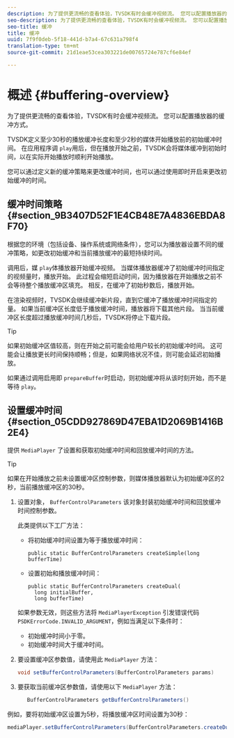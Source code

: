 ```yaml
---
description: 为了提供更流畅的查看体验，TVSDK有时会缓冲视频流。 您可以配置播放器的缓冲方式。
seo-description: 为了提供更流畅的查看体验，TVSDK有时会缓冲视频流。 您可以配置播放器的缓冲方式。
seo-title: 缓冲
title: 缓冲
uuid: 7f9f0deb-5f18-441d-b7a4-67c631a798f4
translation-type: tm+mt
source-git-commit: 21d1eae53cea303221de00765724e787cf6e84ef

---
```



# 概述 {#buffering-overview}

为了提供更流畅的查看体验，TVSDK有时会缓冲视频流。 您可以配置播放器的缓冲方式。

TVSDK定义至少30秒的播放缓冲长度和至少2秒的媒体开始播放前的初始缓冲时间。 在应用程序调 `play`用后，但在播放开始之前，TVSDK会将媒体缓冲到初始时间，以在实际开始播放时顺利开始播放。

您可以通过定义新的缓冲策略来更改缓冲时间，也可以通过使用即时开启来更改初始缓冲的时间。

## 缓冲时间策略 {#section_9B3407D52F1E4CB48E7A4836EBDA8F70}

根据您的环境（包括设备、操作系统或网络条件），您可以为播放器设置不同的缓冲策略，如更改初始缓冲和当前播放缓冲的最短持续时间。

调用后，媒 `play`体播放器开始缓冲视频。 当媒体播放器缓冲了初始缓冲时间指定的视频量时，播放开始。 此过程会缩短启动时间，因为播放器在开始播放之前不会等待整个播放缓冲区填充。 相反，在缓冲了初始秒数后，播放开始。

在渲染视频时，TVSDK会继续缓冲新片段，直到它缓冲了播放缓冲时间指定的量。 如果当前缓冲区长度低于播放缓冲时间，播放器将下载其他片段。 当当前缓冲区长度超过播放缓冲时间几秒后，TVSDK将停止下载片段。

>[!TIP]
>
>如果初始缓冲区值较高，则在开始之前可能会给用户较长的初始缓冲时间。 这可能会让播放更长时间保持顺畅；但是，如果网络状况不佳，则可能会延迟初始播放。

如果通过调用启用即 `prepareBuffer`时启动，则初始缓冲将从该时刻开始，而不是等待 `play`。

## 设置缓冲时间 {#section_05CDD927869D47EBA1D2069B1416B2E4}

提供 `MediaPlayer` 了设置和获取初始缓冲时间和回放缓冲时间的方法。

>[!TIP]
>
>如果在开始播放之前未设置缓冲区控制参数，则媒体播放器默认为初始缓冲区的2秒，当前播放缓冲区的30秒。

1. 设置对象， `BufferControlParameters` 该对象封装初始缓冲时间和回放缓冲时间控制参数。

   此类提供以下工厂方法：

   * 将初始缓冲时间设置为等于播放缓冲时间：

      ```
      public static BufferControlParameters createSimple(long bufferTime)
      ```

   * 设置初始和播放缓冲时间：

      ```
      public static BufferControlParameters createDual( 
        long initialBuffer,  
        long bufferTime)
      ```
   如果参数无效，则这些方法将 `MediaPlayerException` 引发错误代码 `PSDKErrorCode.INVALID_ARGUMENT`，例如当满足以下条件时：

   * 初始缓冲时间小于零。
   * 初始缓冲时间大于缓冲时间。


1. 要设置缓冲区参数值，请使用此 `MediaPlayer` 方法：

   ```java
   void setBufferControlParameters(BufferControlParameters params)
   ```

1. 要获取当前缓冲区参数值，请使用以下 `MediaPlayer` 方法：

   ```java
      BufferControlParameters getBufferControlParameters()  
   ```

<!--<a id="example_DE0580B3AD404635825D3301C1F096B6"></a>-->

例如，要将初始缓冲区设置为5秒，将播放缓冲区时间设置为30秒：

```java
mediaPlayer.setBufferControlParameters(BufferControlParameters.createDual(5000, 30000));
```
